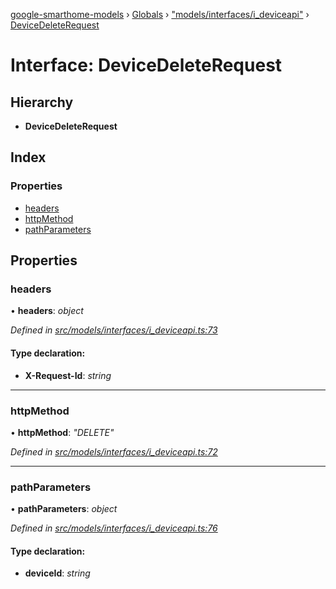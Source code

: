 [google-smarthome-models](../README.md) › [Globals](../globals.md) › ["models/interfaces/i_deviceapi"](../modules/_models_interfaces_i_deviceapi_.md) › [DeviceDeleteRequest](_models_interfaces_i_deviceapi_.devicedeleterequest.md)

# Interface: DeviceDeleteRequest

## Hierarchy

* **DeviceDeleteRequest**

## Index

### Properties

* [headers](_models_interfaces_i_deviceapi_.devicedeleterequest.md#headers)
* [httpMethod](_models_interfaces_i_deviceapi_.devicedeleterequest.md#httpmethod)
* [pathParameters](_models_interfaces_i_deviceapi_.devicedeleterequest.md#pathparameters)

## Properties

###  headers

• **headers**: *object*

*Defined in [src/models/interfaces/i_deviceapi.ts:73](https://github.com/galactic1969/google-smarthome-models/blob/633871f/src/models/interfaces/i_deviceapi.ts#L73)*

#### Type declaration:

* **X-Request-Id**: *string*

___

###  httpMethod

• **httpMethod**: *"DELETE"*

*Defined in [src/models/interfaces/i_deviceapi.ts:72](https://github.com/galactic1969/google-smarthome-models/blob/633871f/src/models/interfaces/i_deviceapi.ts#L72)*

___

###  pathParameters

• **pathParameters**: *object*

*Defined in [src/models/interfaces/i_deviceapi.ts:76](https://github.com/galactic1969/google-smarthome-models/blob/633871f/src/models/interfaces/i_deviceapi.ts#L76)*

#### Type declaration:

* **deviceId**: *string*
